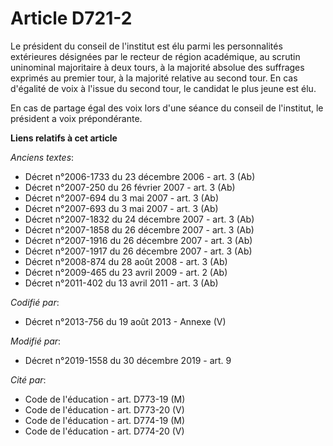 # Article D721-2

Le président du conseil de l'institut est élu parmi les personnalités extérieures désignées par le recteur de région
académique, au scrutin uninominal majoritaire à deux tours, à la majorité absolue des suffrages exprimés au premier tour, à
la majorité relative au second tour. En cas d'égalité de voix à l'issue du second tour, le candidat le plus jeune est élu.

En cas de partage égal des voix lors d'une séance du conseil de l'institut, le président a voix prépondérante.

**Liens relatifs à cet article**

_Anciens textes_:

  - Décret n°2006-1733 du 23 décembre 2006 - art. 3 (Ab)
  - Décret n°2007-250 du 26 février 2007 - art. 3 (Ab)
  - Décret n°2007-694 du 3 mai 2007 - art. 3 (Ab)
  - Décret n°2007-693 du 3 mai 2007 - art. 3 (Ab)
  - Décret n°2007-1832 du 24 décembre 2007 - art. 3 (Ab)
  - Décret n°2007-1858 du 26 décembre 2007 - art. 3 (Ab)
  - Décret n°2007-1916 du 26 décembre 2007 - art. 3 (Ab)
  - Décret n°2007-1917 du 26 décembre 2007 - art. 3 (Ab)
  - Décret n°2008-874 du 28 août 2008 - art. 3 (Ab)
  - Décret n°2009-465 du 23 avril 2009 - art. 2 (Ab)
  - Décret n°2011-402 du 13 avril 2011 - art. 3 (Ab)

_Codifié par_:

  - Décret n°2013-756 du 19 août 2013 -  Annexe (V)

_Modifié par_:

  - Décret n°2019-1558 du 30 décembre 2019 - art. 9

_Cité par_:

  - Code de l'éducation - art. D773-19 (M)
  - Code de l'éducation - art. D773-20 (V)
  - Code de l'éducation - art. D774-19 (M)
  - Code de l'éducation - art. D774-20 (V)
